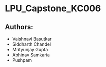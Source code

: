 # LPU_Capstone_KC006

## Authors:
- Vaishnavi Basutkar
- Siddharth Chandel
- Mrityunjay Gupta
- Abhinav Samkaria
- Pushpam
